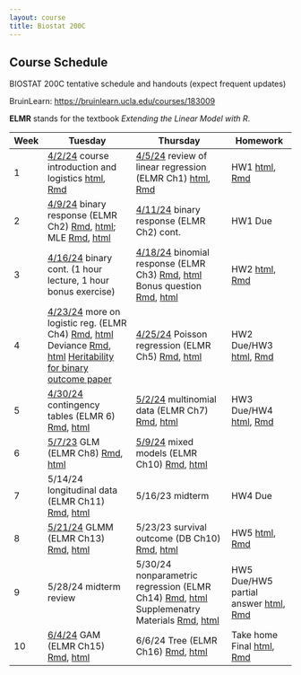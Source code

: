 ```yaml
---
layout: course
title: Biostat 200C
---
```


## Course Schedule

BIOSTAT 200C tentative schedule and handouts (expect frequent updates)

BruinLearn: <https://bruinlearn.ucla.edu/courses/183009>

**ELMR** stands for the textbook _Extending the Linear Model with R_. 



|Week|Tuesday                                                                                                                                                                                                                                                                                                                                                                                                                                                                            |Thursday                                                                                                                                                                                                                                                                                                                                              |Homework                                                                                                                                           |
|----|-----------------------------------------------------------------------------------------------------------------------------------------------------------------------------------------------------------------------------------------------------------------------------------------------------------------------------------------------------------------------------------------------------------------------------------------------------------------------------------|------------------------------------------------------------------------------------------------------------------------------------------------------------------------------------------------------------------------------------------------------------------------------------------------------------------------------------------------------|---------------------------------------------------------------------------------------------------------------------------------------------------|
|1   |[4/2/24](https://ucla-biostat-200c.github.io/2024spring/biostat200cspring2024/2024/04/02/week1-day1.html) course introduction and logistics [html](../slides/01-intro/intro.html), [Rmd](https://raw.githubusercontent.com/ucla-biostat-200c/2024spring/master/slides/01-intro/intro.Rmd)                                                                                                                                                                                          |[4/5/24](https://ucla-biostat-200c.github.io/2024spring/biostat200cspring2024/2024/04/06/week1-day2.html) review of linear regression (ELMR Ch1) [html](../slides/02-lm/lm.html), [Rmd](https://raw.githubusercontent.com/ucla-biostat-200c/2024spring/master/slides/02-lm/lm.Rmd)                                                                    |HW1 [html](../hw/hw1.html), [Rmd](https://raw.githubusercontent.com/ucla-biostat-200c/2024spring/master/hw/hw1.Rmd)                                |
|2   |[4/9/24](https://ucla-biostat-200c.github.io/2024spring/biostat200cspring2024/2024/04/09/week2-day1.html) binary response (ELMR Ch2) [Rmd](https://raw.githubusercontent.com/ucla-biostat-200c/2024spring/master/slides/03-binary/binary.qmd), [html](../slides/03-binary/binary.html); MLE [Rmd](https://raw.githubusercontent.com/ucla-biostat-200c/2024spring/master/slides/03-binary/MLE.qmd), [html](../slides/03-binary/MLE.html)                                            |[4/11/24](https://ucla-biostat-200c.github.io/2024spring/biostat200cspring2024/2024/04/11/week2-day2.html) binary response (ELMR Ch2) cont.                                                                                                                                                                                                           |HW1 Due                                                                                                                                            |
|3   |[4/16/24](https://ucla-biostat-200c.github.io/2024spring/biostat200cspring2024/2024/04/16/week3-day1.html) binary cont. (1 hour lecture, 1 hour bonus exercise)                                                                                                                                                                                                                                                                                                                                                                        |[4/18/24](https://ucla-biostat-200c.github.io/2024spring/biostat200cspring2024/2024/04/18/week3-day2.html) binomial response (ELMR Ch3) [Rmd](https://raw.githubusercontent.com/ucla-biostat-200c/2024spring/master/slides/04-binomial/binomial.Rmd), [html](../slides/04-binomial/binomial.html)  Bonus question [Rmd](https://raw.githubusercontent.com/ucla-biostat-200c/2024spring/master/slides/04-binomial/binomial_bonus.Rmd), [html](../slides/04-binomial/binomial_bonus.html)                                                  |HW2 [html](../hw/hw2.html), [Rmd](https://raw.githubusercontent.com/ucla-biostat-200c/2024spring/master/hw/hw2.Rmd)                                |
|4   |[4/23/24](https://ucla-biostat-200c.github.io/2024spring/biostat200cspring2024/2024/04/23/week4-day1.html)  more on logistic reg. (ELMR Ch4) [Rmd](https://raw.githubusercontent.com/ucla-biostat-200c/2024spring/master/slides/05-otherlogistic/otherlogistic.Rmd), [html](../slides/05-otherlogistic/otherlogistic.html) Deviance [Rmd](https://raw.githubusercontent.com/ucla-biostat-200c/2024spring/master/slides/review/deviance.Rmd), [html](../slides/review/deviance.html) [Heritability for binary outcome paper](../slides/05-otherlogistic/binary-heritability.pdf) |[4/25/24](https://ucla-biostat-200c.github.io/2024spring/biostat200cspring2024/2024/04/25/week4-day2.html)  Poisson regression (ELMR Ch5) [Rmd](https://raw.githubusercontent.com/ucla-biostat-200c/2024spring/master/slides/06-count/count.Rmd), [html](../slides/06-count/count.html)                                                               |HW2 Due/HW3 [html](../hw/hw3.html), [Rmd](https://raw.githubusercontent.com/ucla-biostat-200c/2024spring/master/hw/hw3.Rmd)                        |
|5   |[4/30/24](https://ucla-biostat-200c.github.io/2024spring/biostat200cspring2024/2024/04/30/week5-day1.html) contingency tables (ELMR 6) [Rmd](https://raw.githubusercontent.com/ucla-biostat-200c/2024spring/master/slides/07-ctable/ctable.Rmd), [html](../slides/07-ctable/ctable.html)                                                                                                                                                                                           |[5/2/24](https://ucla-biostat-200c.github.io/2024spring/biostat200cspring2024/2024/05/02/week5-day2.html) multinomial data (ELMR Ch7) [Rmd](https://raw.githubusercontent.com/ucla-biostat-200c/2024spring/master/slides/08-multinomial/multinomial.Rmd), [html](../slides/08-multinomial/multinomial.html)                                           |HW3 Due/HW4 [html](../hw/hw4.html), [Rmd](https://raw.githubusercontent.com/ucla-biostat-200c/2024spring/master/hw/hw4.Rmd)                        |
|6   |[5/7/23](https://ucla-biostat-200c.github.io/2024spring/biostat200cspring2024/2024/05/09/week6-day1.html)  GLM (ELMR Ch8) [Rmd](https://raw.githubusercontent.com/ucla-biostat-200c/2024spring/master/slides/09-glm/glm.Rmd), [html](../slides/09-glm/glm.html)                                                                                                                                                                                                                    |[5/9/24](https://ucla-biostat-200c.github.io/2024spring/biostat200cspring2024/2024/05/09/week6-day2.html) mixed models (ELMR Ch10) [Rmd](https://raw.githubusercontent.com/ucla-biostat-200c/2024spring/master/slides/11-randeff/randeff.Rmd), [html](../slides/11-randeff/randeff.html)                                                              |                                                                                                                                                   |
|7   |5/14/24  longitudinal data (ELMR Ch11) [Rmd](https://raw.githubusercontent.com/ucla-biostat-200c/2024spring/master/slides/12-long/long.Rmd), [html](../slides/12-long/long.html)                                                                                                                                                                                                                                                                                                   |5/16/23  midterm                                                                                                                                                                                                                                                                                                                                      |HW4 Due                                                                                                                                            |
|8   |[5/21/24](https://ucla-biostat-200c.github.io/2024spring/biostat200cspring2024/2024/05/21/week8-day1.html) GLMM (ELMR Ch13) [Rmd](https://raw.githubusercontent.com/ucla-biostat-200c/2024spring/master/slides/13-glmm/glmm.Rmd), [html](../slides/13-glmm/glmm.html)                                                                                                                                                                                                              |5/23/23  survival outcome (DB Ch10) [Rmd](https://raw.githubusercontent.com/ucla-biostat-200c/2024spring/master/slides/10-survival/survival.Rmd), [html](../slides/10-survival/survival.html)                                                                                                                                                         |HW5 [html](../hw/hw5.html), [Rmd](https://raw.githubusercontent.com/ucla-biostat-200c/2023spring/master/hw/hw5.Rmd)                                |
|9   |5/28/24  midterm review                                                                                                                                                                                                                                                                                                                                                                                                                                                            |5/30/24 nonparametric regression (ELMR Ch14) [Rmd](https://raw.githubusercontent.com/ucla-biostat-200c/2024spring/master/slides/14-np/np.Rmd), [html](../slides/14-np/np.html) Supplemenatry Materials [Rmd](https://raw.githubusercontent.com/ucla-biostat-200c/2024spring/master/slides/14-np/nonlinear.Rmd), [html](../slides/14-np/nonlinear.html)|HW5 Due/HW5 partial answer [html](../hw/hw5pol.html), [Rmd](https://raw.githubusercontent.com/ucla-biostat-200c/2023spring/master/hw/hw5pol.Rmd)   |
|10  |[6/4/24](https://ucla-biostat-200c.github.io/2024spring/biostat200cspring2024/2024/06/04/week10-day1.html)  GAM (ELMR Ch15) [Rmd](https://raw.githubusercontent.com/ucla-biostat-200c/2024spring/master/slides/15-gam/gam.Rmd), [html](../slides/15-gam/gam.html)                                                                                                                                                                                                                  |6/6/24 Tree (ELMR Ch16) [Rmd](https://raw.githubusercontent.com/ucla-biostat-200c/2023spring/master/slides/16-tree/tree.Rmd), [html](../slides/16-tree/tree.html)                                                                                                                                                                                     |Take home Final [html](../final/200c_final.html), [Rmd](https://raw.githubusercontent.com/ucla-biostat-200c/2024spring/master/final/200c_final.Rmd)|
